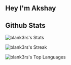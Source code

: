## Hey I'm Akshay


## Github Stats
![blank3rs's Stats](https://github-readme-stats.vercel.app/api?username=blank3rs&theme=tokyonight&show_icons=true&hide_border=true&count_private=true)

![blank3rs's Streak](https://github-readme-streak-stats.herokuapp.com/?user=blank3rs&theme=tokyonight&hide_border=true)

![blank3rs's Top Languages](https://github-readme-stats.vercel.app/api/top-langs/?username=blank3rs&theme=tokyonight&show_icons=true&hide_border=true&layout=compact)
